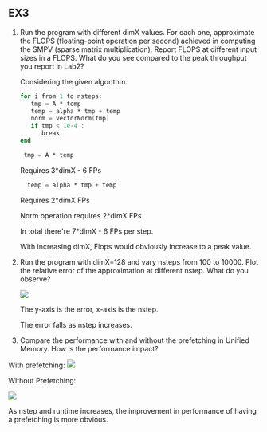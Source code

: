 ## EX3

1. Run the program with different dimX values. For each one, approximate the FLOPS (floating-point operation per second) achieved in computing the SMPV (sparse matrix multiplication). Report FLOPS at different input sizes in a FLOPS. What do you see compared to the peak throughput you report in Lab2?
   
   Considering the given algorithm.
   
   ```verilog
   for i from 1 to nsteps:
      tmp = A * temp
      temp = alpha * tmp + temp 
      norm = vectorNorm(tmp) 
      if tmp < 1e-4 : 
         break
   end
   ```
   
   ```verilog
    tmp = A * temp
   ```
   
   Requires 3*dimX - 6 FPs
   
   ```verilog
     temp = alpha * tmp + temp
   ```
   
   Requires 2*dimX FPs
   
   Norm operation requires 2*dimX FPs
   
   In total there're 7*dimX - 6 FPs per step.
   
   With increasing dimX, Flops would obviously increase to a peak value.

2. Run the program with dimX=128 and vary nsteps from 100 to 10000. Plot the relative error of the approximation at different nstep. What do you observe?
   
   ![](D:\Homework\KTH\DD2360\DD2360\hw_4\pic1.png)
   
   The y-axis is the error, x-axis is the nstep.
   
   The error falls as nstep increases.

3. Compare the performance with and without the prefetching in Unified Memory. How is the performance impact?

With prefetching: ![](D:\Homework\KTH\DD2360\DD2360\hw_4\pic2.png)

Without Prefetching:

![](D:\Homework\KTH\DD2360\DD2360\hw_4\pic3.png)

As nstep and runtime increases, the improvement in performance of having a prefetching is more obvious.
